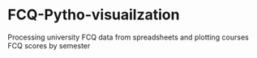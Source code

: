 # FCQ-Pytho-visuailzation
Processing university FCQ data from spreadsheets and plotting courses FCQ scores by semester
